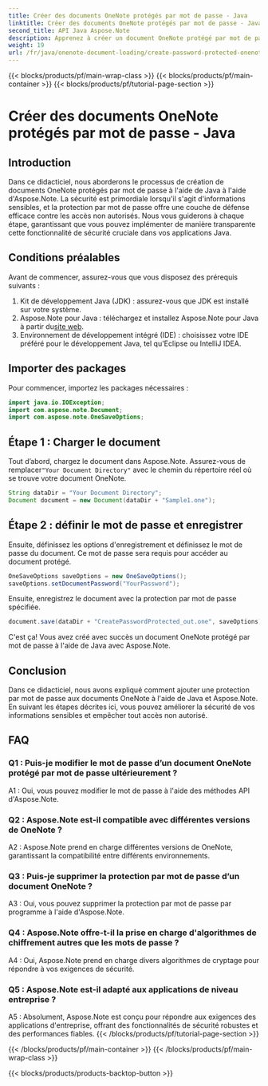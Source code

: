 ```yaml
---
title: Créer des documents OneNote protégés par mot de passe - Java
linktitle: Créer des documents OneNote protégés par mot de passe - Java
second_title: API Java Aspose.Note
description: Apprenez à créer un document OneNote protégé par mot de passe en Java avec Aspose.Note. Améliorez la sécurité en suivant le didacticiel étape par étape.
weight: 19
url: /fr/java/onenote-document-loading/create-password-protected-onenote/
---
```


{{< blocks/products/pf/main-wrap-class >}}
{{< blocks/products/pf/main-container >}}
{{< blocks/products/pf/tutorial-page-section >}}

# Créer des documents OneNote protégés par mot de passe - Java

## Introduction

Dans ce didacticiel, nous aborderons le processus de création de documents OneNote protégés par mot de passe à l'aide de Java à l'aide d'Aspose.Note. La sécurité est primordiale lorsqu'il s'agit d'informations sensibles, et la protection par mot de passe offre une couche de défense efficace contre les accès non autorisés. Nous vous guiderons à chaque étape, garantissant que vous pouvez implémenter de manière transparente cette fonctionnalité de sécurité cruciale dans vos applications Java.

## Conditions préalables

Avant de commencer, assurez-vous que vous disposez des prérequis suivants :

1. Kit de développement Java (JDK) : assurez-vous que JDK est installé sur votre système.
2. Aspose.Note pour Java : téléchargez et installez Aspose.Note pour Java à partir du[site web](https://releases.aspose.com/note/java/).
3. Environnement de développement intégré (IDE) : choisissez votre IDE préféré pour le développement Java, tel qu'Eclipse ou IntelliJ IDEA.

## Importer des packages

Pour commencer, importez les packages nécessaires :

```java
import java.io.IOException;
import com.aspose.note.Document;
import com.aspose.note.OneSaveOptions;
```

## Étape 1 : Charger le document

 Tout d’abord, chargez le document dans Aspose.Note. Assurez-vous de remplacer`"Your Document Directory"` avec le chemin du répertoire réel où se trouve votre document OneNote.

```java
String dataDir = "Your Document Directory";
Document document = new Document(dataDir + "Sample1.one");
```

## Étape 2 : définir le mot de passe et enregistrer

Ensuite, définissez les options d'enregistrement et définissez le mot de passe du document. Ce mot de passe sera requis pour accéder au document protégé.

```java
OneSaveOptions saveOptions = new OneSaveOptions();
saveOptions.setDocumentPassword("YourPassword");
```

Ensuite, enregistrez le document avec la protection par mot de passe spécifiée.

```java
document.save(dataDir + "CreatePasswordProtected_out.one", saveOptions);
```

C'est ça! Vous avez créé avec succès un document OneNote protégé par mot de passe à l'aide de Java avec Aspose.Note.

## Conclusion

Dans ce didacticiel, nous avons expliqué comment ajouter une protection par mot de passe aux documents OneNote à l'aide de Java et Aspose.Note. En suivant les étapes décrites ici, vous pouvez améliorer la sécurité de vos informations sensibles et empêcher tout accès non autorisé.

## FAQ

### Q1 : Puis-je modifier le mot de passe d’un document OneNote protégé par mot de passe ultérieurement ?

A1 : Oui, vous pouvez modifier le mot de passe à l'aide des méthodes API d'Aspose.Note.

### Q2 : Aspose.Note est-il compatible avec différentes versions de OneNote ?

A2 : Aspose.Note prend en charge différentes versions de OneNote, garantissant la compatibilité entre différents environnements.

### Q3 : Puis-je supprimer la protection par mot de passe d’un document OneNote ?

A3 : Oui, vous pouvez supprimer la protection par mot de passe par programme à l'aide d'Aspose.Note.

### Q4 : Aspose.Note offre-t-il la prise en charge d'algorithmes de chiffrement autres que les mots de passe ?

A4 : Oui, Aspose.Note prend en charge divers algorithmes de cryptage pour répondre à vos exigences de sécurité.

### Q5 : Aspose.Note est-il adapté aux applications de niveau entreprise ?

A5 : Absolument, Aspose.Note est conçu pour répondre aux exigences des applications d'entreprise, offrant des fonctionnalités de sécurité robustes et des performances fiables.
{{< /blocks/products/pf/tutorial-page-section >}}

{{< /blocks/products/pf/main-container >}}
{{< /blocks/products/pf/main-wrap-class >}}

{{< blocks/products/products-backtop-button >}}
